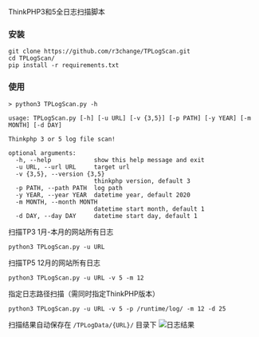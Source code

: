 ThinkPHP3和5全日志扫描脚本

### 安装

```
git clone https://github.com/r3change/TPLogScan.git
cd TPLogScan/
pip install -r requirements.txt
```

### 使用

```
> python3 TPLogScan.py -h

usage: TPLogScan.py [-h] [-u URL] [-v {3,5}] [-p PATH] [-y YEAR] [-m MONTH] [-d DAY]

Thinkphp 3 or 5 log file scan!

optional arguments:
  -h, --help            show this help message and exit
  -u URL, --url URL     target url
  -v {3,5}, --version {3,5}
                        thinkphp version, default 3
  -p PATH, --path PATH  log path
  -y YEAR, --year YEAR  datetime year, default 2020
  -m MONTH, --month MONTH
                        datetime start month, default 1
  -d DAY, --day DAY     datetime start day, default 1
```

扫描TP3 1月-本月的网站所有日志
```
python3 TPLogScan.py -u URL
```

扫描TP5 12月的网站所有日志
```
python3 TPLogScan.py -u URL -v 5 -m 12
```

指定日志路径扫描（需同时指定ThinkPHP版本）
```
python3 TPLogScan.py -u URL -v 5 -p /runtime/log/ -m 12 -d 25
```


扫描结果自动保存在 `/TPLogData/{URL}/` 目录下
![日志结果](log.jpg)
